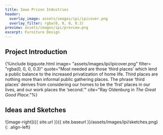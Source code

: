 ```yaml
---
title: Iowa Prison Industries
header:
  overlay_image: assets/images/ipi/ipicover.png
  overlay_filter: rgba(0, 0, 0, 0.3)
preview: assets/images/ipi/preview.png
excerpt: Furniture Design
---
```


<section id="intro" class="row">
<div class="col-md-12" markdown="block">

## Project Introduction

</div>
</section>

{%include bigquote.html image= "assets/images/ipi/ipicover.png" filter= "rgba(0, 0, 0, 0.3)" quote="Most needed are those ‘third places’ which lend a public balance to the increased privatization of home life. Third places are nothing more than informal public gathering places. The phrase ‘third places’ derives from considering our homes to be the ‘frst’ places in our lives, and our work places the ‘second.’" cite="Ray Oldenburg in <em>The Great Good Place</em>."%}


<section id="sketches" class="row">
<div class="col-md-12" markdown="block">
    
## Ideas and Sketches
    
![image-right]({{ site.url }}{{ site.baseurl }}/assets/images/ipi/sketches.png){: .align-left}
    
</div>
</section>